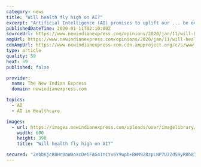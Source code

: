 ```yaml
---
category: news
title: "Will health fly high on AI?"
excerpt: "Artificial Intelligence (AI) promises to uplift our ... be overcome by AI-guided therapy and monitoring? Can the much faster analytic speed of AI eliminate delays in diagnosis and treatment?"
publishedDateTime: 2020-01-11T02:10:00Z
sourceUrl: https://www.newindianexpress.com/opinions/2020/jan/11/will-health-fly-high-on-ai-2088057.html
ampUrl: https://www.newindianexpress.com/opinions/2020/jan/11/will-health-fly-high-on-ai-2088057.amp
cdnAmpUrl: https://www-newindianexpress-com.cdn.ampproject.org/c/s/www.newindianexpress.com/opinions/2020/jan/11/will-health-fly-high-on-ai-2088057.amp
type: article
quality: 59
heat: 59
published: false

provider:
  name: The New Indian Express
  domain: newindianexpress.com

topics:
  - AI
  - AI in Healthcare

images:
  - url: https://images.newindianexpress.com/uploads/user/imagelibrary/2020/1/11/w600X390/WILLy.jpg
    width: 600
    height: 390
    title: "Will health fly high on AI?"

secured: "2ebbKjcR8Hr0nW0oXcDeiFAG41niYv6Y9wpb+BHM928zpLNP7U7Zd59yRBh8lx5jd40yuPP0aEbrg7wYBUaDq376TxCP0g4LoyO/+BXQXB2XXUuHdouJxbnHH+kvoE1bzB0T/XZ5Y+aamgxnM2dyt9cKvf2BSxmZRYXDehmqbabb9LNGyTyMFl1aLaJSIRt8leCYp51/Y4EpoPNv9U2k+y0qvTf+vb1S3aGQANuqv4ROPdlfmBK/NuBnF0m670biNGx0tUrtd0jLa3VAEAiF0FhpggTnoQY4tvKhqoBiyqPZT29X9gw64ifCGpQ/8Pxx;A1srqqU3UYYhCgnE5CF2rw=="
---
```


